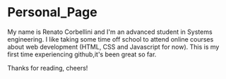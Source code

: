 # Personal_Page

My name is Renato Corbellini and I'm an advanced student in Systems engineering. I like taking some time off school to attend online courses about 
web development (HTML, CSS and Javascript for now). This is my first time experiencing github,it's been great so far.

Thanks for reading, cheers!
